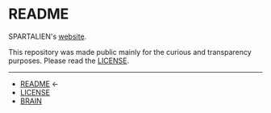 # README

SPARTALIEN's [website](https://spartalien.com).

This repository was made public mainly for the curious and transparency purposes. Please read the [LICENSE](LICENSE.md).

---

- [README](README.md) ←
- [LICENSE](LICENSE.md)
- [BRAIN](BRAIN.md)
